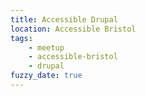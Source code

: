 ```yaml
---
title: Accessible Drupal
location: Accessible Bristol
tags:
    - meetup
    - accessible-bristol
    - drupal
fuzzy_date: true
---
```


